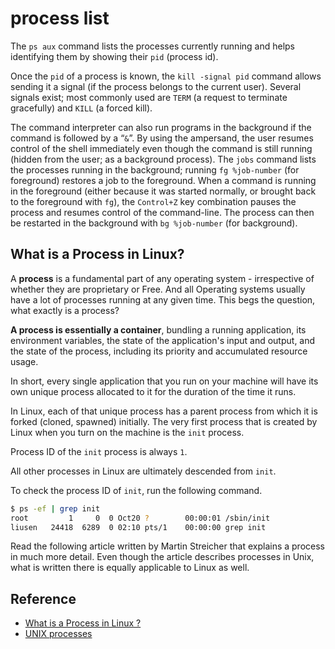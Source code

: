 # process list

The `ps aux` command lists the processes currently running and helps identifying them by showing their `pid` (process id).

Once the `pid` of a process is known, the `kill -signal pid` command allows sending it a signal (if the process belongs to the current user). Several signals exist; most commonly used are `TERM` (a request to terminate gracefully) and `KILL` (a forced kill).

The command interpreter can also run programs in the background if the command is followed by a “`&`”. By using the ampersand, the user resumes control of the shell immediately even though the command is still running (hidden from the user; as a background process). The `jobs` command lists the processes running in the background; running `fg %job-number` (for foreground) restores a job to the foreground. When a command is running in the foreground (either because it was started normally, or brought back to the foreground with `fg`), the `Control+Z` key combination pauses the process and resumes control of the command-line. The process can then be restarted in the background with `bg %job-number` (for background).

## What is a Process in Linux?

A **process** is a fundamental part of any operating system - irrespective of whether they are proprietary or Free. And all Operating systems usually have a lot of processes running at any given time. This begs the question, what exactly is a process?

**A process is essentially a container**, bundling a running application, its environment variables, the state of the application's input and output, and the state of the process, including its priority and accumulated resource usage.

In short, every single application that you run on your machine will have its own unique process allocated to it for the duration of the time it runs.

In Linux, each of that unique process has a parent process from which it is forked (cloned, spawned) initially. The very first process that is created by Linux when you turn on the machine is the `init` process.

Process ID of the `init` process is always `1`.

All other processes in Linux are ultimately descended from `init`.

To check the process ID of `init`, run the following command.

```bash
$ ps -ef | grep init
root         1     0  0 Oct20 ?        00:00:01 /sbin/init
liusen   24418  6289  0 02:10 pts/1    00:00:00 grep init
```

Read the following article written by Martin Streicher that explains a process in much more detail. Even though the article describes processes in Unix, what is written there is equally applicable to Linux as well.

## Reference

- [What is a Process in Linux ?](http://www.aboutlinux.info/2012/04/what-is-process-in-linux.html)
- [UNIX processes](https://www.ibm.com/developerworks/aix/library/au-speakingunix8/?ca=dgr-lnxw01speakunix8)

